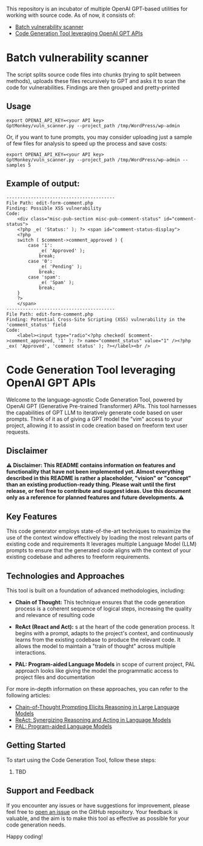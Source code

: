 This repository is an incubator of multiple OpenAI GPT-based utilities for working with source code. As of now, it 
consists of:
- [Batch vulnerability scanner](#batch-vulnerability-scanner)
- [Code Generation Tool leveraging OpenAI GPT APIs](#code-generation-tool-leveraging-openai-gpt-apis)

# Batch vulnerability scanner
The script splits source code files into chunks (trying to split between methods), uploads these files recursively to 
GPT and asks it to scan the code for vulnerabilities. Findings are then grouped and pretty-printed
## Usage 
```shell
export OPENAI_API_KEY=<your API key>
GptMonkey/vuln_scanner.py --project_path /tmp/WordPress/wp-admin
```
Or, if you want to tune prompts, you may consider uploading just a sample of few files for analysis to speed up the 
process and save costs:
```shell
export OPENAI_API_KEY=<your API key>
GptMonkey/vuln_scanner.py --project_path /tmp/WordPress/wp-admin --samples 5
```
## Example of output:
```text
----------------------------------------
File Path: edit-form-comment.php
Finding: Possible XSS vulnerability
Code:
    <div class="misc-pub-section misc-pub-comment-status" id="comment-status">
    <?php _e( 'Status:' ); ?> <span id="comment-status-display">
    <?php
    switch ( $comment->comment_approved ) {
    	case '1':
    		_e( 'Approved' );
    		break;
    	case '0':
    		_e( 'Pending' );
    		break;
    	case 'spam':
    		_e( 'Spam' );
    		break;
    }
    ?>
    </span>
----------------------------------------
File Path: edit-form-comment.php
Finding: Potential Cross-Site Scripting (XSS) vulnerability in the 'comment_status' field
Code:
    <label><input type="radio"<?php checked( $comment->comment_approved, '1' ); ?> name="comment_status" value="1" /><?php _ex( 'Approved', 'comment status' ); ?></label><br />
```

# Code Generation Tool leveraging OpenAI GPT APIs

Welcome to the language-agnostic Code Generation Tool, powered by OpenAI GPT (Generative Pre-trained Transformer) APIs. 
This tool harnesses the capabilities of GPT LLM to iteratively generate code based on user prompts. Think of it as 
of giving a GPT model the "vim" access to your project, allowing it to assist in code creation based on freeform text
user requests.

## Disclaimer
**⚠️ Disclaimer: This README contains information on features and functionality that have not been implemented yet. 
Almost everything described in this README is rather a placeholder, "vision" or "concept" than an existing 
production-ready thing. Please wait until the first release, or feel free to contribute and suggest ideas. 
Use this document only as a reference for planned features and future developments. ⚠️**

## Key Features

This code generator employs state-of-the-art  techniques to maximize the use of the context window effectively 
by loading the most relevant parts of existing code and requirements
It leverages multiple Language Model (LLM) prompts to ensure that the generated code aligns with the context 
of your existing codebase and adheres to freeform requirements.

## Technologies and Approaches

This tool is built on a foundation of advanced methodologies, including:

- **Chain of Thought:** This technique ensures that the code generation process is a coherent sequence of
  logical steps, increasing the quality and relevance of resulting code

- **ReAct (React and Act):** s at the heart of the code generation process. It begins with a prompt, adapts to the 
 project's context, and continuously learns from the existing codebase to produce the relevant code. It allows the model
 to maintain a "train of thought" across multiple interactions.

- **PAL: Program-aided Language Models** in scope of current project, PAL approach looks like giving the model the 
programmatic access to project files and documentation

For more in-depth information on these approaches, you can refer to the following articles:

- [Chain-of-Thought Prompting Elicits Reasoning in Large Language Models](https://arxiv.org/abs/2201.11903)
- [ReAct: Synergizing Reasoning and Acting in Language Models](https://arxiv.org/abs/2210.03629)
- [PAL: Program-aided Language Models](https://arxiv.org/abs/2211.10435)

## Getting Started

To start using the Code Generation Tool, follow these steps:

1. TBD

## Support and Feedback

If you encounter any issues or have suggestions for improvement, please feel free to 
[open an issue](https://github.com/Dmitriusan/GptMonkey/issues) on the GitHub repository. Your feedback is valuable, 
and the aim is to make this tool as effective as possible for your code generation needs.

Happy coding!